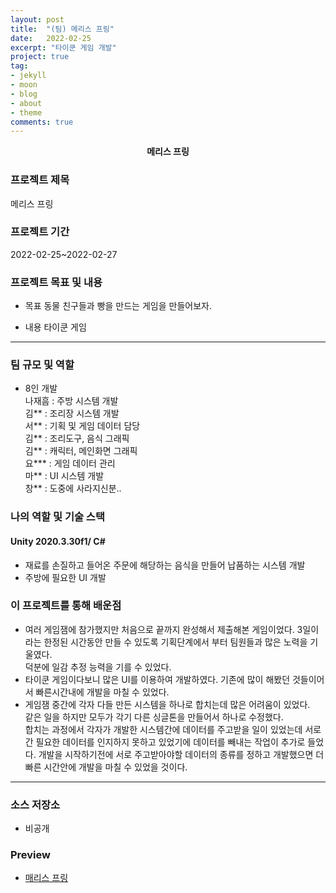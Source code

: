 ```yaml
---
layout: post
title:  "(팀) 메리스 프링"
date:   2022-02-25
excerpt: "타이쿤 게임 개발"
project: true
tag:
- jekyll 
- moon
- blog
- about
- theme
comments: true
---
```

<center><b>메리스 프링</b></center>
     
### 프로젝트 제목
메리스 프링

### 프로젝트 기간
2022-02-25~2022-02-27

### 프로젝트 목표 및 내용
* 목표
	동물 친구들과 빵을 만드는 게임을 만들어보자.

* 내용
	타이쿤 게임

---

### 팀 규모 및 역할
* 8인 개발  
나재흠 : 주방 시스템 개발  
김** : 조리장 시스템 개발  
서** : 기획 및 게임 데이터 담당  
김** : 조리도구, 음식 그래픽  
김** : 캐릭터, 메인화면 그래픽  
요*** : 게임 데이터 관리  
마** : UI 시스템 개발  
창** : 도중에 사라지신분..  

### 나의 역할 및 기술 스택
#### Unity 2020.3.30f1/ C#
* 재료를 손질하고 들어온 주문에 해당하는 음식을 만들어 납품하는 시스템 개발
* 주방에 필요한 UI 개발


### 이 프로젝트를 통해 배운점
*  여러 게임잼에 참가했지만 처음으로 끝까지 완성해서 제출해본 게임이었다. 3일이라는 한정된 시간동안 만들 수 있도록 기획단계에서 부터 팀원들과 많은 노력을 기울였다.  
	덕분에 일감 추정 능력을 기를 수 있었다.
*	타이쿤 게임이다보니 많은 UI를 이용하여 개발하였다. 기존에 많이 해봤던 것들이어서 빠른시간내에 개발을 마칠 수 있었다.
*	게임잼 중간에 각자 다들 만든 시스템을 하나로 합치는데 많은 어려움이 있었다.  
	같은 일을 하지만 모두가 각기 다른 싱글톤을 만들어서 하나로 수정했다.    
	합치는 과정에서 각자가 개발한 시스템간에 데이터를 주고받을 일이 있었는데 서로간 필요한 데이터를 인지하지 못하고 있었기에 데이터를 빼내는 작업이 추가로 들었다.
	개발을 시작하기전에 서로 주고받아야할 데이터의 종류를 정하고 개발했으면 더 빠른 시간안에 개발을 마칠 수 있었을 것이다.

---

### 소스 저장소
* 비공개

### Preview
* [매리스 프링](https://myindie.onstove.com/87309888/view/H::8272640)
